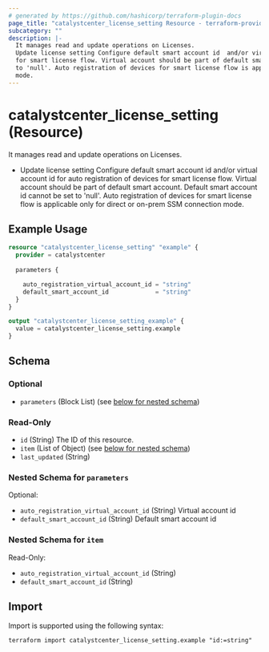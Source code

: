 ```yaml
---
# generated by https://github.com/hashicorp/terraform-plugin-docs
page_title: "catalystcenter_license_setting Resource - terraform-provider-catalystcenter"
subcategory: ""
description: |-
  It manages read and update operations on Licenses.
  Update license setting Configure default smart account id  and/or virtual account id for auto registration of devices
  for smart license flow. Virtual account should be part of default smart account. Default smart account id cannot be set
  to 'null'. Auto registration of devices for smart license flow is applicable only for direct or on-prem SSM connection
  mode.
---
```


# catalystcenter_license_setting (Resource)

It manages read and update operations on Licenses.

- Update license setting Configure default smart account id  and/or virtual account id for auto registration of devices
for smart license flow. Virtual account should be part of default smart account. Default smart account id cannot be set
to 'null'. Auto registration of devices for smart license flow is applicable only for direct or on-prem SSM connection
mode.

## Example Usage

```terraform
resource "catalystcenter_license_setting" "example" {
  provider = catalystcenter
 
  parameters {

    auto_registration_virtual_account_id = "string"
    default_smart_account_id             = "string"
  }
}

output "catalystcenter_license_setting_example" {
  value = catalystcenter_license_setting.example
}
```

<!-- schema generated by tfplugindocs -->
## Schema

### Optional

- `parameters` (Block List) (see [below for nested schema](#nestedblock--parameters))

### Read-Only

- `id` (String) The ID of this resource.
- `item` (List of Object) (see [below for nested schema](#nestedatt--item))
- `last_updated` (String)

<a id="nestedblock--parameters"></a>
### Nested Schema for `parameters`

Optional:

- `auto_registration_virtual_account_id` (String) Virtual account id
- `default_smart_account_id` (String) Default smart account id


<a id="nestedatt--item"></a>
### Nested Schema for `item`

Read-Only:

- `auto_registration_virtual_account_id` (String)
- `default_smart_account_id` (String)

## Import

Import is supported using the following syntax:

```shell
terraform import catalystcenter_license_setting.example "id:=string"
```

